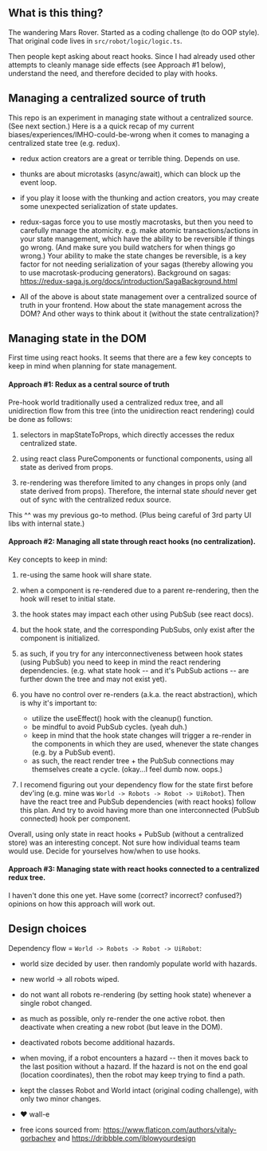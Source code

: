 ## What is this thing?

The wandering Mars Rover. Started as a coding challenge (to do OOP style). That original code lives in `src/robot/logic/logic.ts`.

Then people kept asking about react hooks. Since I had already used other attempts to cleanly manage side effects (see Approach #1 below), understand the need, and therefore decided to play with hooks.


## Managing a centralized source of truth

This repo is an experiment in managing state without a centralized source. (See next section.) Here is a a quick recap of my current biases/experiences/IMHO-could-be-wrong when it comes to managing a centralized state tree (e.g. redux).

* redux action creators are a great or terrible thing. Depends on use.

* thunks are about microtasks (async/await), which can block up the event loop.

* if you play it loose with the thunking and action creators, you may create some unexpected serialization of state updates.

* redux-sagas force you to use mostly macrotasks, but then you need to carefully manage the atomicity. e.g. make atomic transactions/actions in your state management, which have the ability to be reversible if things go wrong. (And make sure you build watchers for when things go wrong.) Your ability to make the state changes be reversible, is a key factor for not needing serialization of your sagas (thereby allowing you to use macrotask-producing generators). Background on sagas: https://redux-saga.js.org/docs/introduction/SagaBackground.html

* All of the above is about state management over a centralized source of truth in your frontend. How about the state management across the DOM? And other ways to think about it (without the state centralization)?


## Managing state in the DOM

First time using react hooks. It seems that there are a few key concepts to keep in mind when planning for state management.

#### Approach #1: Redux as a central source of truth

Pre-hook world traditionally used a centralized redux tree, and all unidirection flow from this tree (into the unidirection react rendering) could be done as follows:

1. selectors in mapStateToProps, which directly accesses the redux centralized state.

2. using react class PureComponents or functional components, using all state as derived from props.

3. re-rendering was therefore limited to any changes in props only (and state derived from props). Therefore, the internal state *should* never get out of sync with the centralized redux source.

This ^^ was my previous go-to method. (Plus being careful of 3rd party UI libs with internal state.)


#### Approach #2: Managing all state through react hooks (no centralization).

Key concepts to keep in mind:

1. re-using the same hook will share state.

2. when a component is re-rendered due to a parent re-rendering, then the hook will reset to initial state.

3. the hook states may impact each other using PubSub (see react docs).

4. but the hook state, and the corresponding PubSubs, only exist after the component is initialized.

5. as such, if you try for any interconnectiveness between hook states (using PubSub) you need to keep in mind the react rendering dependencies. (e.g. what state hook -- and it's PubSub actions -- are further down the tree and may not exist yet).

6. you have no control over re-renders (a.k.a. the react abstraction), which is why it's important to:
    * utilize the useEffect() hook with the cleanup() function.
    * be mindful to avoid PubSub cycles. (yeah duh.)
    * keep in mind that the hook state changes will trigger a re-render in the components in which they are used, whenever the state changes (e.g. by a PubSub event).
    * as such, the react render tree + the PubSub connections may themselves create a cycle. (okay...I feel dumb now. oops.)

7. I recomend figuring out your dependency flow for the state first before dev'ing (e.g. mine was `World -> Robots -> Robot -> UiRobot`). Then have the react tree and PubSub dependencies (with react hooks) follow this plan. And try to avoid having more than one interconnected (PubSub connected) hook per component.

Overall, using only state in react hooks + PubSub (without a centralized store) was an interesting concept. Not sure how individual teams team would use. Decide for yourselves how/when to use hooks.



#### Approach #3: Managing state with react hooks connected to a centralized redux tree.

I haven't done this one yet. Have some (correct? incorrect? confused?) opinions on how this approach will work out.


## Design choices

Dependency flow = `World -> Robots -> Robot -> UiRobot`:

* world size decided by user. then randomly populate world with hazards.

* new world -> all robots wiped.

* do not want all robots re-rendering (by setting hook state) whenever a single robot changed.

* as much as possible, only re-render the one active robot. then deactivate when creating a new robot (but leave in the DOM).

* deactivated robots become additional hazards.

* when moving, if a robot encounters a hazard -- then it moves back to the last position without a hazard. If the hazard is not on the end goal (location coordinates), then the robot may keep trying to find a path.

* kept the classes Robot and World intact (original coding challenge), with only two minor changes.

* &#9829; wall-e

* free icons sourced from: https://www.flaticon.com/authors/vitaly-gorbachev and https://dribbble.com/iblowyourdesign 

